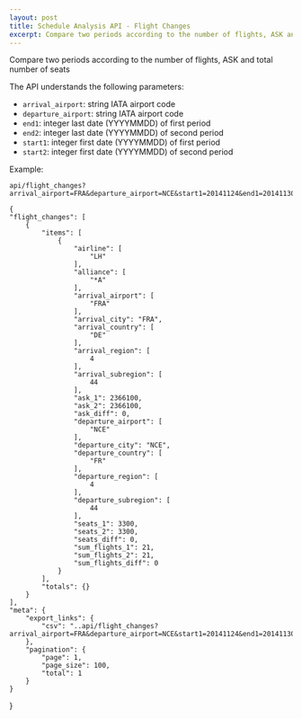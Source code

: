 ```yaml
---
layout: post
title: Schedule Analysis API - Flight Changes
excerpt: Compare two periods according to the number of flights, ASK and total number of seats
---
```


Compare two periods according to the number of flights, ASK and total number of seats

The API understands the following parameters:
* `arrival_airport`: string IATA airport code
* `departure_airport`: string IATA airport code
* `end1`: integer last date (YYYYMMDD) of first period
* `end2`: integer last date (YYYYMMDD) of second period
* `start1`: integer first date (YYYYMMDD) of first period
* `start2`: integer first date (YYYYMMDD) of second period

Example:

    api/flight_changes?arrival_airport=FRA&departure_airport=NCE&start1=20141124&end1=20141130&start2=20141124&end2=20141130

    {
    "flight_changes": [
        {
            "items": [
                {
                    "airline": [
                        "LH"
                    ], 
                    "alliance": [
                        "*A"
                    ], 
                    "arrival_airport": [
                        "FRA"
                    ], 
                    "arrival_city": "FRA", 
                    "arrival_country": [
                        "DE"
                    ], 
                    "arrival_region": [
                        4
                    ], 
                    "arrival_subregion": [
                        44
                    ], 
                    "ask_1": 2366100, 
                    "ask_2": 2366100, 
                    "ask_diff": 0, 
                    "departure_airport": [
                        "NCE"
                    ], 
                    "departure_city": "NCE", 
                    "departure_country": [
                        "FR"
                    ], 
                    "departure_region": [
                        4
                    ], 
                    "departure_subregion": [
                        44
                    ], 
                    "seats_1": 3300, 
                    "seats_2": 3300, 
                    "seats_diff": 0, 
                    "sum_flights_1": 21, 
                    "sum_flights_2": 21, 
                    "sum_flights_diff": 0
                }
            ], 
            "totals": {}
        }
    ], 
    "meta": {
        "export_links": {
            "csv": "..api/flight_changes?arrival_airport=FRA&departure_airport=NCE&start1=20141124&end1=20141130&start2=20141124&end2=20141130&export=csv"
        }, 
        "pagination": {
            "page": 1, 
            "page_size": 100, 
            "total": 1
        }
    }
}
